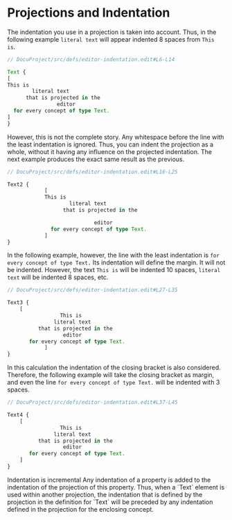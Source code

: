 <script>
    import Note from "$lib/notes/Note.svelte";
     let self;
</script>

# Projections and Indentation

The indentation you use in a projection is taken into account. Thus, in the following example `literal text` will
appear indented 8 spaces from `This is`.

```ts
// DocuProject/src/defs/editor-indentation.edit#L6-L14

Text {
[
This is
        literal text
      that is projected in the
                editor
  for every concept of type Text.
]
}
```

However, this is not the complete story. Any whitespace before the line with the least indentation is ignored.
Thus, you can indent the projection as a whole, without it having any influence on the projected indentation.
The next example produces the exact same result as the previous.

```ts
// DocuProject/src/defs/editor-indentation.edit#L16-L25

Text2 {
            [
            This is
                    literal text
                  that is projected in the

                            editor
              for every concept of type Text.
            ]
}
```

In the following example, however, the line with the least indentation is
`for every concept of type Text.` Its indentation will define the margin. It will
not be indented. However,
the text `This is` will be indented 10 spaces, `literal text` will be indented 8 spaces, etc.

```ts
// DocuProject/src/defs/editor-indentation.edit#L27-L35

Text3 {
    [
                 This is
               literal text
          that is projected in the
                  editor
       for every concept of type Text.
            ]
}
```

In this calculation the indentation of the closing bracket is also considered. Therefore,
the following example will take the closing bracket as margin, and even the line `for every concept of type Text.`
will be indented with 3 spaces.

```ts
// DocuProject/src/defs/editor-indentation.edit#L37-L45

Text4 {
    [
                 This is
               literal text
          that is projected in the
                  editor
       for every concept of type Text.
    ]
}
```

<Note>
<svelte:fragment slot="header"> Indentation is incremental</svelte:fragment>
<svelte:fragment slot="content">
Any indentation of a property is added to the indentation of the projection of this property.
Thus, when a `Text` element is used within another projection,
the indentation that is defined by the projection in the definition for `Text` will be preceded
by any indentation defined in the projection for the enclosing concept.
</svelte:fragment>
</Note>
